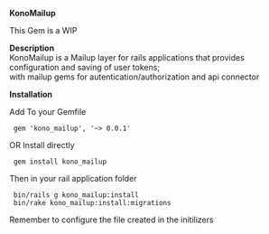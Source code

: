**KonoMailup**

This Gem is a WIP

**Description**<br>
KonoMailup is a Mailup layer for rails applications that
provides configuration and saving of user tokens; <br>
with mailup gems for autentication/authorization and api connector


**Installation**

Add To your Gemfile

     gem 'kono_mailup', '~> 0.0.1'
     
OR Install directly

     gem install kono_mailup
     
Then in your rail application folder  

     bin/rails g kono_mailup:install
     bin/rake kono_mailup:install:migrations
     
Remember to configure the file created in the initilizers     